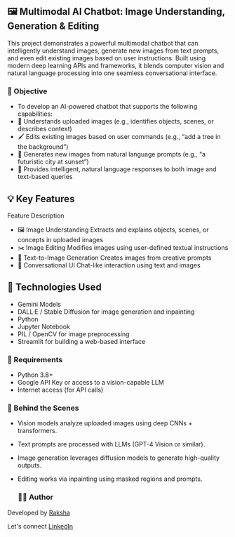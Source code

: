 ## 🖼️ Multimodal AI Chatbot: Image Understanding, Generation & Editing
This project demonstrates a powerful multimodal chatbot that can intelligently understand images, generate new images from text prompts, and even edit existing images based on user instructions. Built using modern deep learning APIs and frameworks, it blends computer vision and natural language processing into one seamless conversational interface.

### 📌 Objective
- To develop an AI-powered chatbot that supports the following capabilities:
- 🧠 Understands uploaded images (e.g., identifies objects, scenes, or describes context)
- 🖌️ Edits existing images based on user commands (e.g., “add a tree in the background”)
- 🎨 Generates new images from natural language prompts (e.g., “a futuristic city at sunset”)
- 💬 Provides intelligent, natural language responses to both image and text-based queries

## 💡 Key Features
Feature	Description
- 🖼️ Image Understanding	Extracts and explains objects, scenes, or concepts in uploaded images
- ✂️ Image Editing	Modifies images using user-defined textual instructions
- 🎨 Text-to-Image Generation	Creates images from creative prompts
- 🤖 Conversational UI	Chat-like interaction using text and images

## 🧪 Technologies Used
- Gemini Models 
- DALL·E / Stable Diffusion for image generation and inpainting
- Python
- Jupyter Notebook
- PIL / OpenCV for image preprocessing
- Streamlit for building a web-based interface

### 🔐 Requirements
- Python 3.8+
- Google API Key or access to a vision-capable LLM
- Internet access (for API calls)

### 🧠 Behind the Scenes
- Vision models analyze uploaded images using deep CNNs + transformers.
- Text prompts are processed with LLMs (GPT-4 Vision or similar).
- Image generation leverages diffusion models to generate high-quality outputs.
- Editing works via inpainting using masked regions and prompts.

  ### 👩‍💻 Author
Developed by [Raksha](https://github.com/Rakshaa-17)

Let's connect [LinkedIn](https://www.linkedin.com/in/rakshamalela/)

